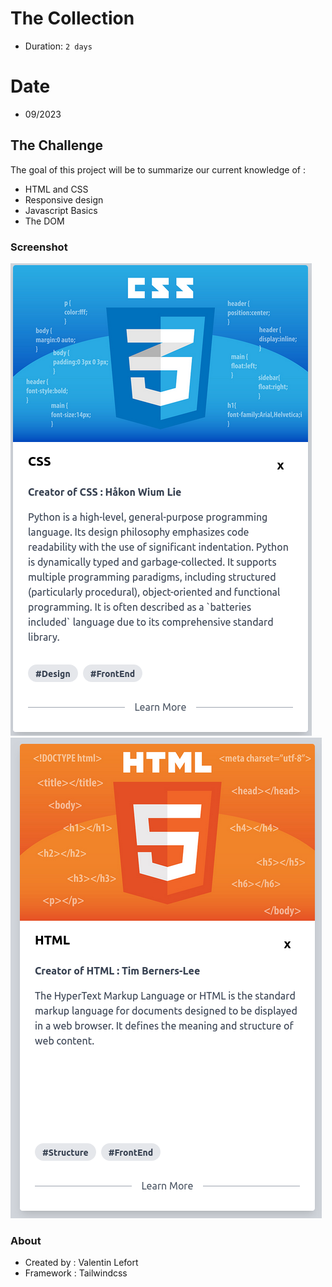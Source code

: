 # The Collection

- Duration: `2 days`

# Date

- 09/2023

## The Challenge

The goal of this project will be to summarize our current knowledge of :

- HTML and CSS
- Responsive design
- Javascript Basics
- The DOM

### Screenshot

![Alt text](src/ScreenCSS.png)
![Alt text](src/ScreenHTML.png)

### About

- Created by : Valentin Lefort
- Framework : Tailwindcss

